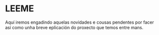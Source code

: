 # LEEME 
Aquí iremos engadindo aquelas novidades e cousas pendentes por facer así como unha breve eplicación do proxecto que temos entre mans.